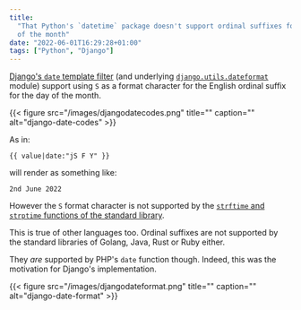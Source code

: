 ```yaml
---
title:
  "That Python's `datetime` package doesn't support ordinal suffixes for the day
  of the month"
date: "2022-06-01T16:29:28+01:00"
tags: ["Python", "Django"]
---
```


[Django's `date` template filter][django_date] (and underlying
[`django.utils.dateformat`][django_dateformat] module) support using `S` as a
format character for the English ordinal suffix for the day of the month.

{{< figure src="/images/djangodatecodes.png" title="" caption="" alt="django-date-codes" >}}

As in:

```html+django
{{ value|date:"jS F Y" }}
```

will render as something like:

```
2nd June 2022
```

However the `S` format character is not supported by the [`strftime` and
`strptime` functions of the standard library][format_codes].

This is true of other languages too. Ordinal suffixes are not supported by the
standard libraries of Golang, Java, Rust or Ruby either.

They _are_ supported by PHP's `date` function though. Indeed, this was the
motivation for Django's implementation.

{{< figure src="/images/djangodateformat.png" title="" caption="" alt="django-date-format" >}}

[django_date]:
  https://docs.djangoproject.com/en/4.0/ref/templates/builtins/#date
[django_dateformat]:
  https://github.com/django/django/blob/main/django/utils/dateformat.py
[format_codes]:
  https://docs.python.org/3/library/datetime.html#strftime-and-strptime-format-codes
[php_date]: https://www.php.net/manual/en/function.date.php
[php_format_codes]: https://www.php.net/manual/en/datetime.format.php
